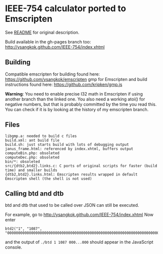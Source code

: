 IEEE-754 calculator ported to Emscripten
========================================

See [README](https://github.com/ysangkok/IEEE-754/blob/master/README) for original description.

Build available in the gh-pages branch too: http://ysangkok.github.com/IEEE-754/index.xhtml

Building
--------

Compatible emscripten for building found here: https://github.com/ysangkok/emscripten
gmp for Emscripten and build instructions found here: https://github.com/kripken/gmp.js

**Warning**: You need to enable precise I32 math in Emscripten if using another branch than the linked one. You also need a working atoi() for negative numbers, but that is probably committed by the time you read this. You can check if it is by looking at the history of my emscripten branch.

Files
-----

    libgmp.a: needed to build c files
    build.xml: ant build file
    build.sh: just starts build with lots of debugging output
    janus_frame.html: referenced by index.xhtml, buffers output
    computeBin.php: obsoleted
    computeDec.php: obsoleted
    bin/*: obsoleted
    src/{dtb2,btd2}.links.c: C ports of original scripts for faster (build time) and smaller builds
    {dtb2,btd2}.links.html: Emscripten results wrapped in default Emscripten shell (the shell is not used)

Calling btd and dtb
-------------------

btd and dtb that used to be called over JSON can still be executed.

For example, go to http://ysangkok.github.com/IEEE-754/index.xhtml Now enter 

    btd2("1", "1087", "0000000000000000000000000000000000000000000000000000000000000000000000000000000000000000000000000000000000000000")

and the output of ``./btd 1 1087 000...000`` should appear in the JavaScript console.
